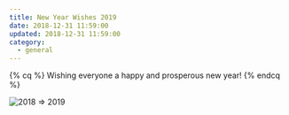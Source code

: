 ```yaml
---
title: New Year Wishes 2019
date: 2018-12-31 11:59:00
updated: 2018-12-31 11:59:00
category:
  - general
---
```

{% cq %} Wishing everyone a happy and prosperous new year! {% endcq %}

<!---more--->
![2018 => 2019](https://res.cloudinary.com/anbuchelva/image/upload/v1546629695/images/general/2018_2019_600px.png)